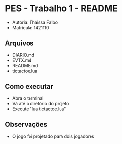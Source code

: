 # PES - Trabalho 1 - README

* Autoria: Thaissa Falbo
* Matricula: 1421110

## Arquivos

* DIARIO.md
* EVTX.md
* README.md
* tictactoe.lua


## Como executar

* Abra o terminal
* Vá até o diretório do projeto
* Execute "lua tictactoe.lua"


## Observações

* O jogo foi projetado para dois jogadores
